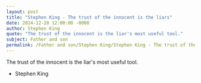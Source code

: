 ```yaml
---
layout: post
title: "Stephen King - The trust of the innocent is the liars"
date: 2024-12-28 12:00:00 -0000
author: Stephen King
quote: "The trust of the innocent is the liar's most useful tool."
subject: Father and son
permalink: /Father and son/Stephen King/Stephen King - The trust of the innocent is the liars
---
```


The trust of the innocent is the liar's most useful tool.

- Stephen King
